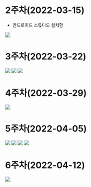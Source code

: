 # 2주차(2022-03-15)
- 안드로이드 스튜디오 설치함
 
 <img width="" height="" src="./pic/2st_png.png"></img>

# 3주차(2022-03-22)

<img width="" height="" src="./pic/네이버.png"> </img>
<img width="" height="" src="./pic/전화걸기.png"> </img>
<img width="" height="" src="./pic/홈.png"> </img>

# 4주차(2022-03-29)

<img width="" height="" src="./pic/메세지1.png"> </img>

# 5주차(2022-04-05)

<img width="" height="" src="./pic/a.png"> </img>
<img width="" height="" src="./pic/b.png"> </img>
<img width="" height="" src="./pic/c.png"> </img>
<img width="" height="" src="./pic/d.png"> </img>

# 6주차(2022-04-12)

<img width="" height="" src="./pic/6st.png"> </img>
